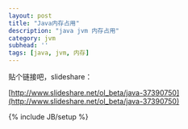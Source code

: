 ```yaml
---
layout: post
title: "Java内存占用"
description: "java jvm 内存占用"
category: jvm
subhead: ''
tags: [java, jvm, 内存]
---
```


贴个链接吧，slideshare：

[http://www.slideshare.net/ol_beta/java-37390750](http://www.slideshare.net/ol_beta/java-37390750)



{% include JB/setup %}
